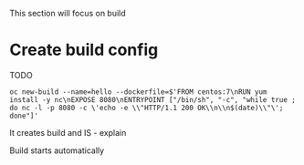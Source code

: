 This section will focus on build 


# Create build config

TODO

``oc new-build --name=hello --dockerfile=$'FROM centos:7\nRUN yum install -y nc\nEXPOSE 8080\nENTRYPOINT ["/bin/sh", "-c", "while true ; do nc -l -p 8080 -c \'echo -e \\"HTTP/1.1 200 OK\\n\\n$(date)\\"\'; done"]'``

It creates build and IS - explain

Build starts automatically 




